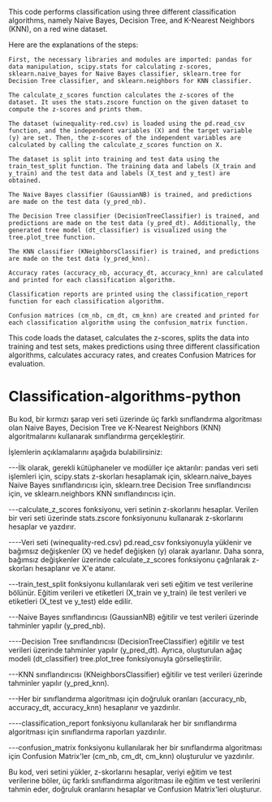 This code performs classification using three different classification algorithms, namely Naive Bayes, Decision Tree, and K-Nearest Neighbors (KNN), on a red wine dataset.

Here are the explanations of the steps:

    First, the necessary libraries and modules are imported: pandas for data manipulation, scipy.stats for calculating z-scores, sklearn.naive_bayes for Naive Bayes classifier, sklearn.tree for Decision Tree classifier, and sklearn.neighbors for KNN classifier.

    The calculate_z_scores function calculates the z-scores of the dataset. It uses the stats.zscore function on the given dataset to compute the z-scores and prints them.

    The dataset (winequality-red.csv) is loaded using the pd.read_csv function, and the independent variables (X) and the target variable (y) are set. Then, the z-scores of the independent variables are calculated by calling the calculate_z_scores function on X.

    The dataset is split into training and test data using the train_test_split function. The training data and labels (X_train and y_train) and the test data and labels (X_test and y_test) are obtained.

    The Naive Bayes classifier (GaussianNB) is trained, and predictions are made on the test data (y_pred_nb).

    The Decision Tree classifier (DecisionTreeClassifier) is trained, and predictions are made on the test data (y_pred_dt). Additionally, the generated tree model (dt_classifier) is visualized using the tree.plot_tree function.

    The KNN classifier (KNeighborsClassifier) is trained, and predictions are made on the test data (y_pred_knn).

    Accuracy rates (accuracy_nb, accuracy_dt, accuracy_knn) are calculated and printed for each classification algorithm.

    Classification reports are printed using the classification_report function for each classification algorithm.

    Confusion matrices (cm_nb, cm_dt, cm_knn) are created and printed for each classification algorithm using the confusion_matrix function.

This code loads the dataset, calculates the z-scores, splits the data into training and test sets, makes predictions using three different classification algorithms, calculates accuracy rates, and creates Confusion Matrices for evaluation.



# Classification-algorithms-python
Bu kod, bir kırmızı şarap veri seti üzerinde üç farklı sınıflandırma algoritması olan Naive Bayes, Decision Tree ve K-Nearest Neighbors (KNN) algoritmalarını kullanarak sınıflandırma gerçekleştirir.

İşlemlerin açıklamalarını aşağıda bulabilirsiniz:

---İlk olarak, gerekli kütüphaneler ve modüller içe aktarılır: pandas veri seti işlemleri için, scipy.stats z-skorları hesaplamak için, sklearn.naive_bayes Naive Bayes sınıflandırıcısı için, sklearn.tree Decision Tree sınıflandırıcısı için, ve sklearn.neighbors KNN sınıflandırıcısı için.

---calculate_z_scores fonksiyonu, veri setinin z-skorlarını hesaplar. Verilen bir veri seti üzerinde stats.zscore fonksiyonunu kullanarak z-skorlarını hesaplar ve yazdırır.

----Veri seti (winequality-red.csv) pd.read_csv fonksiyonuyla yüklenir ve bağımsız değişkenler (X) ve hedef değişken (y) olarak ayarlanır. Daha sonra, bağımsız değişkenler üzerinde calculate_z_scores fonksiyonu çağrılarak z-skorları hesaplanır ve X'e atanır.

---train_test_split fonksiyonu kullanılarak veri seti eğitim ve test verilerine bölünür. Eğitim verileri ve etiketleri (X_train ve y_train) ile test verileri ve etiketleri (X_test ve y_test) elde edilir.

---Naive Bayes sınıflandırıcısı (GaussianNB) eğitilir ve test verileri üzerinde tahminler yapılır (y_pred_nb).

----Decision Tree sınıflandırıcısı (DecisionTreeClassifier) eğitilir ve test verileri üzerinde tahminler yapılır (y_pred_dt). Ayrıca, oluşturulan ağaç modeli (dt_classifier) tree.plot_tree fonksiyonuyla görselleştirilir.

---KNN sınıflandırıcısı (KNeighborsClassifier) eğitilir ve test verileri üzerinde tahminler yapılır (y_pred_knn).

---Her bir sınıflandırma algoritması için doğruluk oranları (accuracy_nb, accuracy_dt, accuracy_knn) hesaplanır ve yazdırılır.

----classification_report fonksiyonu kullanılarak her bir sınıflandırma algoritması için sınıflandırma raporları yazdırılır.

---confusion_matrix fonksiyonu kullanılarak her bir sınıflandırma algoritması için Confusion Matrix'ler (cm_nb, cm_dt, cm_knn) oluşturulur ve yazdırılır.

Bu kod, veri setini yükler, z-skorlarını hesaplar, veriyi eğitim ve test verilerine böler, üç farklı sınıflandırma algoritması ile eğitim ve test verilerini tahmin eder, doğruluk oranlarını hesaplar ve Confusion Matrix'leri oluşturur.
